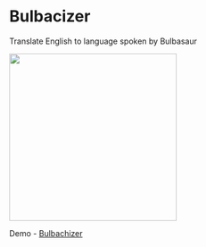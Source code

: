 # Bulbacizer
Translate English to language spoken by Bulbasaur

<img src="https://wallpapercave.com/wp/wp2388366.jpg" height="300"></img>

Demo - <a href="http://bulbachizer.ga/">Bulbachizer</a>
